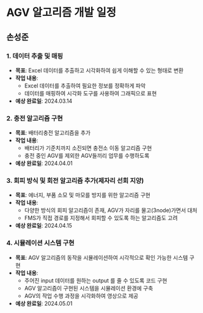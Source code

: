 # AGV 알고리즘 개발 일정

## 손성준

### 1. 데이터 추출 및 매핑

- **목표**: Excel 데이터를 추출하고 시각화하여 쉽게 이해할 수 있는 형태로 변환
- **작업 내용**:
    - Excel 데이터를 추출하여 필요한 정보를 정확하게 파악
    - 데이터를 매핑하여 시각화 도구를 사용하여 그래픽으로 표현
- **예상 완료일**: 2024.03.14

### 2. 충전 알고리즘 구현

- **목표**: 배터리충전 알고리즘을 추가
- **작업 내용**:
    - 배터리가 기준치까지 소진되면 충전소 이동 알고리즘 구현
    - 충전 중인 AGV를 제외한 AGV들끼리 업무를 수행하도록 
- **예상 완료일**: 2024.04.01

### 3. 회피 방식 및 회전 알고리즘 추가(제자리 선회 지양)

- **목표**: 에너지, 부품 소모 및 마모를 방지를 위한 알고리즘 구현 
- **작업 내용**:
    - 다양한 방식의 회피 알고리즘이 존재, AGV가 자리를 물고(3node)가면서 대처 
    - FMS가 직접 경로를 지정해서 회피할 수 있도록 하는 알고리즘도 고려
- **예상 완료일**: 2024.04.15

### 4. 시뮬레이션 시스템 구현

- **목표**: AGV 알고리즘의 동작을 시뮬레이션하여 시각적으로 확인 가능한 시스템 구현
- **작업 내용**:
  - 주어진 input 데이터를 원하는 output 를 줄 수 있도록 코드 구현
  - AGV 알고리즘이 구현된 시스템을 시뮬레이션 환경에 구축
  - AGV의 작업 수행 과정을 시각화하여 영상으로 제공
- **예상 완료일**: 2024.05.01